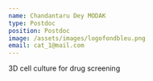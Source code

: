 ```yaml
---
name: Chandantaru Dey MODAK
type: Postdoc
position: Postdoc
image: /assets/images/logofondbleu.png
email: cat_1@mail.com
---
```

3D cell culture for drug screening
